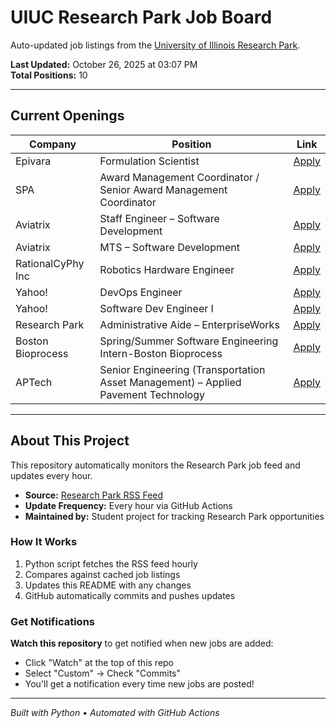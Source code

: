 # UIUC Research Park Job Board

Auto-updated job listings from the [University of Illinois Research Park](https://researchpark.illinois.edu).

**Last Updated:** October 26, 2025 at 03:07 PM  
**Total Positions:** 10

---

## Current Openings

| Company | Position | Link |
| ------- | -------- | ---- |
| Epivara | Formulation Scientist | [Apply](https://researchpark.illinois.edu/job/formulation-scientist/) |
| SPA | Award Management Coordinator / Senior Award Management Coordinator | [Apply](https://researchpark.illinois.edu/job/award-management-coordinator-senior-award-management-coordinator/) |
| Aviatrix | Staff Engineer – Software Development | [Apply](https://researchpark.illinois.edu/job/staff-engineer-software-development/) |
| Aviatrix | MTS – Software Development | [Apply](https://researchpark.illinois.edu/job/mts-software-development/) |
| RationalCyPhy Inc | Robotics Hardware Engineer | [Apply](https://researchpark.illinois.edu/job/robotics-hardware-engineer/) |
| Yahoo! | DevOps Engineer | [Apply](https://researchpark.illinois.edu/job/devops-engineer/) |
| Yahoo! | Software Dev Engineer I | [Apply](https://researchpark.illinois.edu/job/software-dev-engineer-i/) |
| Research Park | Administrative Aide – EnterpriseWorks | [Apply](https://researchpark.illinois.edu/job/administrative-aide-enterpriseworks/) |
| Boston Bioprocess | Spring/Summer Software Engineering Intern-Boston Bioprocess | [Apply](https://researchpark.illinois.edu/job/spring-summer-software-engineering-intern-boston-bioprocess/) |
| APTech | Senior Engineering (Transportation Asset Management) – Applied Pavement Technology | [Apply](https://researchpark.illinois.edu/job/senior-engineering-transportation-asset-management-applied-pavement-technology/) |

---

## About This Project

This repository automatically monitors the Research Park job feed and updates every hour.

- **Source:** [Research Park RSS Feed](https://researchpark.illinois.edu/?feed=job_feed)
- **Update Frequency:** Every hour via GitHub Actions
- **Maintained by:** Student project for tracking Research Park opportunities

### How It Works

1. Python script fetches the RSS feed hourly
2. Compares against cached job listings
3. Updates this README with any changes
4. GitHub automatically commits and pushes updates

### Get Notifications

**Watch this repository** to get notified when new jobs are added:

- Click "Watch" at the top of this repo
- Select "Custom" → Check "Commits"
- You'll get a notification every time new jobs are posted!

---

_Built with Python • Automated with GitHub Actions_
